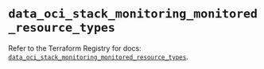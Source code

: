 # `data_oci_stack_monitoring_monitored_resource_types`

Refer to the Terraform Registry for docs: [`data_oci_stack_monitoring_monitored_resource_types`](https://registry.terraform.io/providers/oracle/oci/6.18.0/docs/data-sources/stack_monitoring_monitored_resource_types).
